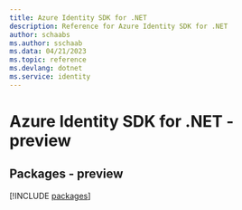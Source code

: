```yaml
---
title: Azure Identity SDK for .NET
description: Reference for Azure Identity SDK for .NET
author: schaabs
ms.author: sschaab
ms.data: 04/21/2023
ms.topic: reference
ms.devlang: dotnet
ms.service: identity
---
```

# Azure Identity SDK for .NET - preview
## Packages - preview
[!INCLUDE [packages](identity-index.md)]